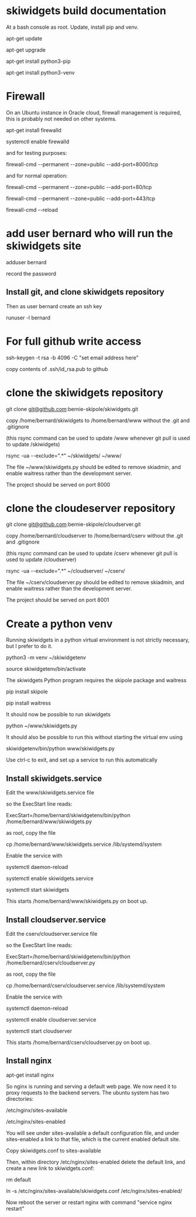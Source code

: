 # skiwidgets build documentation


At a bash console as root. Update, install pip and venv.

apt-get update

apt-get upgrade

apt-get install python3-pip

apt-get install python3-venv


# Firewall

On an Ubuntu instance in Oracle cloud, firewall management is required, this is probably not needed on other systems.

apt-get install firewalld

systemctl enable firewalld

and for testing purposes:

firewall-cmd --permanent --zone=public --add-port=8000/tcp

and for normal operation:

firewall-cmd --permanent --zone=public --add-port=80/tcp

firewall-cmd --permanent --zone=public --add-port=443/tcp

firewall-cmd --reload


# add user bernard who will run the skiwidgets site

adduser bernard

record the password


## Install git, and clone skiwidgets repository

Then as user bernard create an ssh key

runuser -l bernard

# For full github write access

ssh-keygen -t rsa -b 4096 -C "set email address here"

copy contents of .ssh/id_rsa.pub to github

# clone the skiwidgets repository

git clone git@github.com:bernie-skipole/skiwidgets.git

copy /home/bernard/skiwidgets to /home/bernard/www without the .git and .gitignore

(this rsync command can be used to update /www whenever git pull is used to update /skiwidgets)

rsync -ua --exclude=".*" ~/skiwidgets/ ~/www/

The file ~/www/skiwidgets.py should be edited to remove skiadmin, and enable waitress rather than the development server.

The project should be served on port 8000

# clone the cloudeserver repository

git clone git@github.com:bernie-skipole/cloudserver.git

copy /home/bernard/cloudserver to /home/bernard/cserv without the .git and .gitignore

(this rsync command can be used to update /cserv whenever git pull is used to update /cloudserver)

rsync -ua --exclude=".*" ~/cloudserver/ ~/cserv/

The file ~/cserv/cloudserver.py should be edited to remove skiadmin, and enable waitress rather than the development server.

The project should be served on port 8001


# Create a python venv

Running skiwidgets in a python virtual environment is not strictly necessary, but I prefer to do it.

python3 -m venv ~/skiwidgetenv

source skiwidgetenv/bin/activate

The skiwidgets Python program requires the skipole package and waitress

pip install skipole

pip install waitress

It should now be possible to run skiwidgets

python ~/www/skiwidgets.py

It should also be possible to run this without starting the virtual env using

skiwidgetenv/bin/python www/skiwidgets.py

Use ctrl-c to exit, and set up a service to run this automatically

## Install skiwidgets.service

Edit the www/skiwidgets.service file 

so the ExecStart line reads:

ExecStart=/home/bernard/skiwidgetenv/bin/python /home/bernard/www/skiwidgets.py

as root, copy the file

cp /home/bernard/www/skiwidgets.service /lib/systemd/system

Enable the service with

systemctl daemon-reload

systemctl enable skiwidgets.service

systemctl start skiwidgets

This starts /home/bernard/www/skiwidgets.py on boot up.


## Install cloudserver.service

Edit the cserv/cloudserver.service file 

so the ExecStart line reads:

ExecStart=/home/bernard/skiwidgetenv/bin/python /home/bernard/cserv/cloudserver.py

as root, copy the file

cp /home/bernard/cserv/cloudserver.service /lib/systemd/system

Enable the service with

systemctl daemon-reload

systemctl enable cloudserver.service

systemctl start cloudserver

This starts /home/bernard/cserv/cloudserver.py on boot up.

## Install nginx

apt-get install nginx

So nginx is running and serving a default web page. We now need it to proxy requests to the backend servers. The ubuntu system has two directories:

/etc/nginx/sites-available

/etc/nginx/sites-enabled

You will see under sites-available a default configuration file, and under sites-enabled a link to that file, which is the current enabled default site.

Copy skiwidgets.conf to sites-available

Then, within directory /etc/nginx/sites-enabled delete the default link, and create a new link to skiwidgets.conf:

rm default

ln -s /etc/nginx/sites-available/skiwidgets.conf /etc/nginx/sites-enabled/

Now reboot the server or restart nginx with command "service nginx restart"




